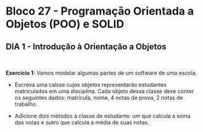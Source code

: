 # **Bloco 27 -** Programação Orientada a Objetos (POO) e SOLID

## DIA 1 - Introdução à Orientação a Objetos

&nbsp;

**Exercício 1:** Vamos modelar algumas partes de um software de uma escola.

  * Escreva uma calsse cujos objetos representarão estudantes matriculados em uma disciplina. Cada objeto dessa classe deve conter os seguintes dados: matrícula, nome, 4 notas de prova, 2 notas de trabalho.

  * Adicione dois métodos à classe de estudante: um que calcula a soma das notas e outro que calcula a média de suas notas.

